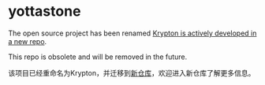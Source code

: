 # yottastone
The open source project has been renamed [Krypton is actively developed in a new repo](https://github.com/yottastone/Krypton).

This repo is obsolete and will be removed in the future.

该项目已经重命名为Krypton，并迁移到[新仓库](https://github.com/yottastone/Krypton)，欢迎进入新仓库了解更多信息。


